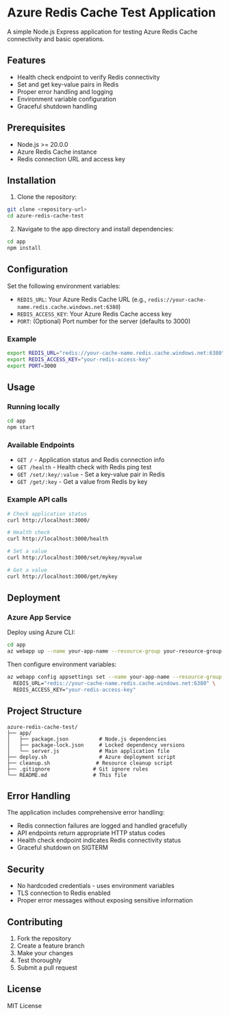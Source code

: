 # Azure Redis Cache Test Application

A simple Node.js Express application for testing Azure Redis Cache connectivity and basic operations.

## Features

- Health check endpoint to verify Redis connectivity
- Set and get key-value pairs in Redis
- Proper error handling and logging
- Environment variable configuration
- Graceful shutdown handling

## Prerequisites

- Node.js >= 20.0.0
- Azure Redis Cache instance
- Redis connection URL and access key

## Installation

1. Clone the repository:
```bash
git clone <repository-url>
cd azure-redis-cache-test
```

2. Navigate to the app directory and install dependencies:
```bash
cd app
npm install
```

## Configuration

Set the following environment variables:

- `REDIS_URL`: Your Azure Redis Cache URL (e.g., `redis://your-cache-name.redis.cache.windows.net:6380`)
- `REDIS_ACCESS_KEY`: Your Azure Redis Cache access key
- `PORT`: (Optional) Port number for the server (defaults to 3000)

### Example

```bash
export REDIS_URL="redis://your-cache-name.redis.cache.windows.net:6380"
export REDIS_ACCESS_KEY="your-redis-access-key"
export PORT=3000
```

## Usage

### Running locally

```bash
cd app
npm start
```

### Available Endpoints

- `GET /` - Application status and Redis connection info
- `GET /health` - Health check with Redis ping test
- `GET /set/:key/:value` - Set a key-value pair in Redis
- `GET /get/:key` - Get a value from Redis by key

### Example API calls

```bash
# Check application status
curl http://localhost:3000/

# Health check
curl http://localhost:3000/health

# Set a value
curl http://localhost:3000/set/mykey/myvalue

# Get a value
curl http://localhost:3000/get/mykey
```

## Deployment

### Azure App Service

Deploy using Azure CLI:

```bash
cd app
az webapp up --name your-app-name --resource-group your-resource-group --location eastus
```

Then configure environment variables:

```bash
az webapp config appsettings set --name your-app-name --resource-group your-resource-group --settings \
  REDIS_URL="redis://your-cache-name.redis.cache.windows.net:6380" \
  REDIS_ACCESS_KEY="your-redis-access-key"
```

## Project Structure

```
azure-redis-cache-test/
├── app/
│   ├── package.json          # Node.js dependencies
│   ├── package-lock.json     # Locked dependency versions
│   └── server.js             # Main application file
├── deploy.sh                 # Azure deployment script
├── cleanup.sh               # Resource cleanup script
├── .gitignore              # Git ignore rules
└── README.md               # This file
```

## Error Handling

The application includes comprehensive error handling:

- Redis connection failures are logged and handled gracefully
- API endpoints return appropriate HTTP status codes
- Health check endpoint indicates Redis connectivity status
- Graceful shutdown on SIGTERM

## Security

- No hardcoded credentials - uses environment variables
- TLS connection to Redis enabled
- Proper error messages without exposing sensitive information

## Contributing

1. Fork the repository
2. Create a feature branch
3. Make your changes
4. Test thoroughly
5. Submit a pull request

## License

MIT License